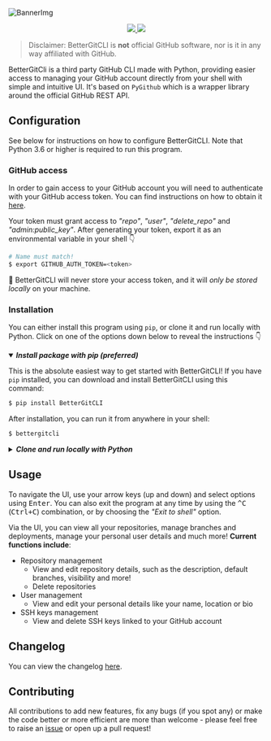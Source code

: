 ![BannerImg](https://user-images.githubusercontent.com/43642399/108777456-bab79800-755b-11eb-8325-7904e0face0f.png)

<p align="center">
    <a href="https://github.com/PiotrRut/BetterGitCLI/actions/workflows/codeql-analysis.yml">
        <img src="https://github.com/PiotrRut/BetterGitCLI/actions/workflows/codeql-analysis.yml/badge.svg" />
    </a>
    <img src="https://travis-ci.com/PiotrRut/BetterGitCLI.svg?token=WYp4pRfPB9puZwpAYdtc&branch=master" />
</p>

> Disclaimer: BetterGitCLI is **not** official GitHub software, nor is it in any way affiliated with GitHub.

BetterGitCli is a third party GitHub CLI made with Python, providing easier access to managing your
GitHub account directly from your shell with simple and intuitive UI. It's based on `PyGithub` which is a wrapper library around the official GitHub REST API.

## Configuration

See below for instructions on how to configure BetterGitCLI. Note that Python 3.6 or higher is required to run this program.

### GitHub access

In order to gain access to your GitHub account you will need to authenticate with your GitHub access token. You can find instructions
on how to obtain it [here](https://docs.github.com/en/github/authenticating-to-github/creating-a-personal-access-token).

Your token must grant access to _"repo"_, _"user"_, _"delete_repo"_ and _"admin:public_key"_. After generating
your token, export it as an environmental variable in your shell :point_down:

```bash
# Name must match!
$ export GITHUB_AUTH_TOKEN=<token>
```

:rotating_light: BetterGitCLI will never store your access token, and it will *only be stored locally* on your machine.

### Installation
You can either install this program using `pip`, or clone it and run locally with Python. Click on one of the 
options down below to reveal the instructions :point_down:

<details open>
  <summary><i><b>Install package with pip (preferred)</b></i></summary>
  
  This is the absolute easiest way to get started with BetterGitCLI! If you have `pip` installed, you can 
  download and install BetterGitCLI using this command:

  ```bash
  $ pip install BetterGitCLI
  ```

  After installation, you can run it from anywhere in your shell:
  
  ```bash
  $ bettergitcli
  ```
</details>

<details>
  <summary><i><b>Clone and run locally with Python</b></i></summary>

  If you prefer to clone this repository and run BetterGitCLI locally using your Python interpreter, you can
  do that as well. 
  
  Just remember that these dependencies need to be installed in order for this program
  to run:
  
  - `PyInquirer` - [download](https://pypi.org/project/PyInquirer/) (pypi.org)
  - `PyGithub` - [download](https://pypi.org/project/PyGithub/) (pypi.org)
  - `Colorama` - [download](https://pypi.org/project/colorama/) (pypi.org)
  
  This can be done easily using the provided `requirements.txt` file by running this in the project root:
  ```bash
  $ pip install -r requirements.txt
  ```
  
  After installation, run the program inside the `/better_git_cli` directory:

  ```bash
  $ python main.py
  ```
</details>


## Usage
To navigate the UI, use your arrow keys (up and down) and select options
using <kbd>Enter</kbd>. You can also exit the program at any time by using the <kbd>^C</kbd> (<kbd>Ctrl+C</kbd>) combination,
or by choosing the _"Exit to shell"_ option.

Via the UI, you can view all your repositories, manage branches and deployments, manage your
personal user details and much more! **Current functions include**:

- Repository management
    - View and edit repository details, such as the description, default branches, visibility and more!
    - Delete repositories
- User management
    - View and edit your personal details like your name, location or bio
- SSH keys management
    - View and delete SSH keys linked to your GitHub account
  

## Changelog
You can view the changelog [here](https://github.com/PiotrRut/BetterGitCLI/blob/master/CHANGELOG.md).

## Contributing
All contributions to add new features, fix any bugs (if you spot any) or make the code better or more efficient
are more than welcome - please feel free to raise an [issue](https://github.com/PiotrRut/BetterGitCLI/issues/new) or open up a pull request!
